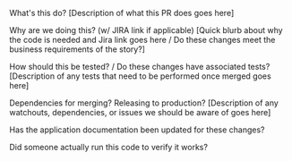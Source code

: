 What's this do? [Description of what this PR does goes here]

Why are we doing this? (w/ JIRA link if applicable) [Quick blurb about why the code is needed and Jira link goes here / Do these changes meet the business requirements of the story?]

How should this be tested? / Do these changes have associated tests? [Description of any tests that need to be performed once merged goes here]

Dependencies for merging? Releasing to production? [Description of any watchouts, dependencies, or issues we should be aware of goes here]

Has the application documentation been updated for these changes?

Did someone actually run this code to verify it works?
